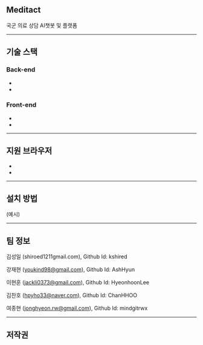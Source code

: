 ## Meditact

국군 의료 상담 AI챗봇 및 플랫폼

---

## 기술 스택

### Back-end
 - 
 - 
 
### Front-end
 - 
 - 
 
---

## 지원 브라우저

 -  
 - 
 
 
---

## 설치 방법

(예시)

---

## 팀 정보

김성일 (shiroed1211gmail.com), Github Id: kshired

강재현 (youkind98@gmail.com), Github Id: AshHyun

이현훈 (jackli0373@gmail.com), Github Id: HyeonhoonLee

김찬호 (hpyho33@naver.com), Github Id: ChanHHOO

여종현 (jonghyeon.rw@gmail.com), Github Id: mindgitrwx

---

## 저작권
